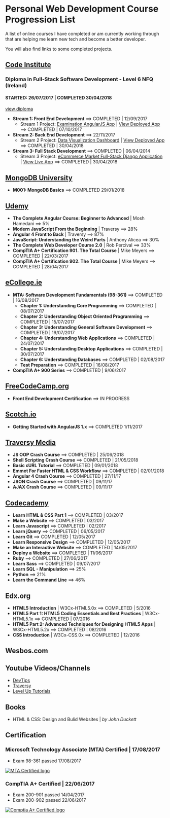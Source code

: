 # Personal Web Development Course Progression List

A list of online courses I have completed or am currently working through that are helping me learn new tech and become a better developer.

You will also find links to some completed projects.

## [Code Institute](/Code-Institute/ "View detailed info")
### Diploma in Full-Stack Software Development - Level 6 NFQ (Ireland)
#### STARTED: 26/07/2017 | COMPLETED 30/04/2018
[view diploma](https://www.credential.net/xnmf2fse 'Full Stack Diploma in Software Development')
- **Stream 1: Front End Development** ==> COMPLETED | 12/09/2017
  - Stream 1 Project: [Examination AngularJS App](https://github.com/sebam2k4/stream1-project) | [View Deployed App](https://sebam2k4.github.io/exam-platform-angularjs/) ==> COMPLETED | 07/10/2017
- **Stream 2: Back End Development** ==> 22/11/2017
  - Stream 2 Project: [Data Visualization Dashboard](https://github.com/sebam2k4/StackOverflow-2017-Survey-Data-Visualization) | [View Deployed App](http://stack-overflow-2017-dev-survey.herokuapp.com/) ==> COMPLETED | 30/04/2018
- **Stream 3: Full Stack Development** ==> COMPLETED | 06/04/2014
  - Stream 3 Project: [eCommerce Market Full-Stack Django Application](https://github.com/sebam2k4/RTarchViz) | [View Live App](http://rtarchviz.herokuapp.com/) ==> COMPLETED | 30/04/2018


## [MongoDB University](/mongoDB-university/ "View detailed info") 
- **M001: MongoDB Basics** ==> COMPLETED 29/01/2018


## [Udemy](/Udemy/ "View projects and detailed info")
- **The Complete Angular Course: Beginner to Advanced** | Mosh Hamedani ==> 5%
- **Modern JavaScript From the Beginning** | Traversy ==> 28%
- **Angular 4 Front to Back** | Traversy ==> 87%
- **JavaScript: Understanding the Weird Parts** | Anthony Alicea ==> 30%
- **The Complete Web Developer Course 2.0** | Rob Percival ==> 33%
- **CompTIA A+ Certification 901. The Total Course** | Mike Meyers ==> COMPLETED | 22/03/2017
- **CompTIA A+ Certification 902. The Total Course** | Mike Meyers ==> COMPLETED | 28/04/2017


## [eCollege.ie](/eCollege/ "View detailed info")
- **MTA: Software Development Fundamentals (98-361)** ==> COMPLETED | 16/08/2017
  - **Chapter 1: Understanding Core Programming** ==> COMPLETED | 08/07/2017
  - **Chapter 2: Understanding Object Oriented Programming** ==> COMPLETED | 15/07/2017
  - **Chapter 3: Understanding General Software Development** ==> COMPLETED | 19/07/2017
  - **Chapter 4: Understanding Web Applications** ==> COMPLETED | 24/07/2017
  - **Chapter 5: Understanding Desktop Applications** ==> COMPLETED | 30/07/2017
  - **Chapter 6: Understanding Databases** ==> COMPLETED | 02/08/2017
  - **Test Preparation** ==> COMPLETED | 16/08/2017
- **CompTIA A+ 900 Series** ==> COMPLETED | 9/06/2017


## [FreeCodeCamp.org](/FreeCodeCamp/ "View detailed info")
- **Front End Development Certification** ==> IN PROGRESS


## [Scotch.io](/Scotch/ "View detailed info")
- **Getting Started with AngularJS 1.x** ==> COMPLETED 1/11/2017


## [Traversy Media](/Traversy/ "View detailed info")
- **JS OOP Crash Course** ==> COMPLETED | 25/06/2018
- **Shell Scripting Crash Course** ==> COMPLETED | 21/05/2018
- **Basic cURL Tutorial** ==> COMPLETED | 09/01/2018
- **Emmet For Faster HTML & CSS Workflow** ==> COMPLETED | 02/01/2018
- **Angular 4 Crash Course** ==> COMPLETED | 27/11/17
- **JSON Crash Course** ==> COMPLETED | 09/11/17
- **AJAX Crash Course** ==> COMPLETED | 09/11/17


## [Codecademy](/Codecademy/ "View projects and detailed info")
- **Learn HTML & CSS Part 1** ==> COMPLETED | 03/2017
- **Make a Website** ==> COMPLETED | 03/2017
- **Learn Javascript** ==> COMPLETED | 02/2017
- **Learn jQuery** ==> COMPLETED | 06/05/2017
- **Learn Git** ==> COMPLETED | 12/05/2017
- **Learn Responsive Design** ==> COMPLETED | 12/05/2017
- **Make an Interactive Website** ==> COMPLETED | 14/05/2017
- **Deploy a Website** ==> COMPLETED | 11/06/2017
- **Ruby** ==> COMPLETED | 27/06/2017
- **Learn Sass** ==> COMPLETED | 09/07/2017
- **Learn SQL - Manipulation** ==> 25%
- **Python** ==> 21%
- **Learn the Command Line** ==> 46%


## Edx.org
- **HTML5 Introduction** | W3Cx-HTML5.0x ==> COMPLETED | 5/2016
- **HTML5 Part 1: HTML5 Coding Essentials and Best Practices** | W3Cx-HTML5.1x ==> COMPLETED | 07/2016
- **HTML5 Part 2: Advanced Techniques for Designing HTML5 Apps** | W3Cx-HTML5.2x ==> COMPLETED | 08/2016
- **CSS Introduction** | W3Cx-CSS.0x ==> COMPLETED | 12/2016


## Wesbos.com


## Youtube Videos/Channels

- [DevTips](https://www.youtube.com/channel/UCyIe-61Y8C4_o-zZCtO4ETQ "Visit DevTips YouTube channel")
- [Traversy](https://www.youtube.com/channel/UC29ju8bIPH5as8OGnQzwJyA "Visit Traversy Media YouTube channel")
- [Level Up Tutorials](https://www.youtube.com/channel/UCyU5wkjgQYGRB0hIHMwm2Sg "Visit Level Up Tutorials YouTube channel")


## Books

- HTML & CSS: Design and Bulid Websites | *by John Duckett*


## Certification

### Microsoft Technology Associate (MTA) Certified | 17/08/2017
- Exam 98-361 passed 17/08/2017

[![MTA Certified logo](https://s3-eu-west-1.amazonaws.com/sk-design/Certs/MTA_SoftDev_Blk_extra_small.png)](https://www.youracclaim.com/badges/3862e38e-72f0-4e64-a231-3cb1489c7815 "View MTA Certificate")

### CompTIA A+ Certified | 22/06/2017
- Exam 200-901 passed 14/04/2017
- Exam 200-902 passed 22/06/2017

[![Comptia A+ Certified logo](https://s3-eu-west-1.amazonaws.com/sk-design/Certs/Aplus+Logo+Certified+CE_extra-small.png)](https://s3-eu-west-1.amazonaws.com/sk-design/Certs/CompTIA+A%2B+ce+certificate.pdf "View Comptia A+ Certificate")
